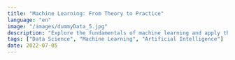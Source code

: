```yaml
---
title: "Machine Learning: From Theory to Practice"
language: "en"
image: "/images/dummyData_5.jpg"
description: "Explore the fundamentals of machine learning and apply them in real-world scenarios"
tags: ["Data Science", "Machine Learning", "Artificial Intelligence"]
date: 2022-07-05
---
```


